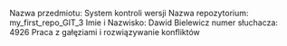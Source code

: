 Nazwa przedmiotu: System kontroli wersji
Nazwa repozytorium: my_first_repo_GIT_3
Imie i Nazwisko: Dawid Bielewicz
numer słuchacza: 4926
Praca z gałęziami i rozwiązywanie konfliktów
